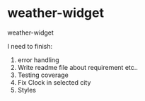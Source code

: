 # weather-widget
weather-widget

I need to finish:
1. error handling
2. Write readme file about requirement etc..
3. Testing coverage
4. Fix Clock in selected city
5. Styles
